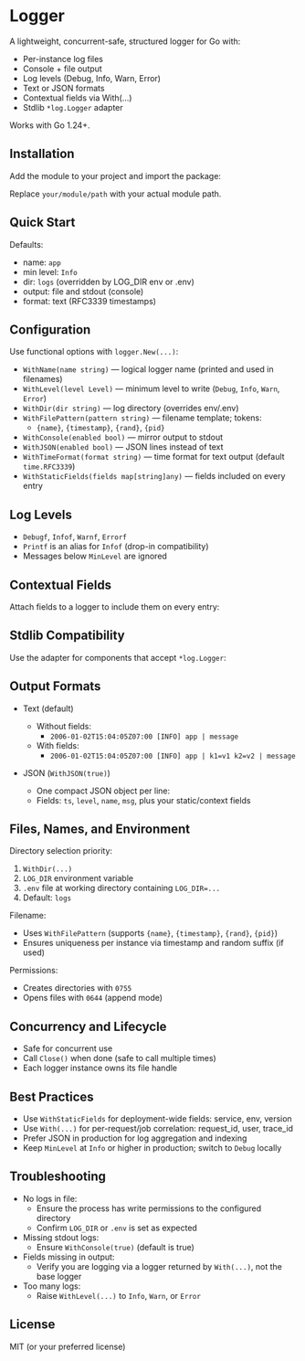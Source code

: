 # Logger

A lightweight, concurrent-safe, structured logger for Go with:
- Per-instance log files
- Console + file output
- Log levels (Debug, Info, Warn, Error)
- Text or JSON formats
- Contextual fields via With(...)
- Stdlib `*log.Logger` adapter

Works with Go 1.24+.

## Installation

Add the module to your project and import the package:



Replace `your/module/path` with your actual module path.

## Quick Start


Defaults:
- name: `app`
- min level: `Info`
- dir: `logs` (overridden by LOG_DIR env or .env)
- output: file and stdout (console)
- format: text (RFC3339 timestamps)

## Configuration

Use functional options with `logger.New(...)`:

- `WithName(name string)` — logical logger name (printed and used in filenames)
- `WithLevel(level Level)` — minimum level to write (`Debug`, `Info`, `Warn`, `Error`)
- `WithDir(dir string)` — log directory (overrides env/.env)
- `WithFilePattern(pattern string)` — filename template; tokens:
    - `{name}`, `{timestamp}`, `{rand}`, `{pid}`
- `WithConsole(enabled bool)` — mirror output to stdout
- `WithJSON(enabled bool)` — JSON lines instead of text
- `WithTimeFormat(format string)` — time format for text output (default `time.RFC3339`)
- `WithStaticFields(fields map[string]any)` — fields included on every entry



## Log Levels

- `Debugf`, `Infof`, `Warnf`, `Errorf`
- `Printf` is an alias for `Infof` (drop-in compatibility)
- Messages below `MinLevel` are ignored

## Contextual Fields

Attach fields to a logger to include them on every entry:

## Stdlib Compatibility

Use the adapter for components that accept `*log.Logger`:


## Output Formats

- Text (default)
    - Without fields:
        - `2006-01-02T15:04:05Z07:00 [INFO] app | message`
    - With fields:
        - `2006-01-02T15:04:05Z07:00 [INFO] app | k1=v1 k2=v2 | message`

- JSON (`WithJSON(true)`)
    - One compact JSON object per line:
    - Fields: `ts`, `level`, `name`, `msg`, plus your static/context fields

## Files, Names, and Environment

Directory selection priority:
1. `WithDir(...)`
2. `LOG_DIR` environment variable
3. `.env` file at working directory containing `LOG_DIR=...`
4. Default: `logs`

Filename:
- Uses `WithFilePattern` (supports `{name}`, `{timestamp}`, `{rand}`, `{pid}`)
- Ensures uniqueness per instance via timestamp and random suffix (if used)

Permissions:
- Creates directories with `0755`
- Opens files with `0644` (append mode)

## Concurrency and Lifecycle

- Safe for concurrent use
- Call `Close()` when done (safe to call multiple times)
- Each logger instance owns its file handle

## Best Practices

- Use `WithStaticFields` for deployment-wide fields: service, env, version
- Use `With(...)` for per-request/job correlation: request_id, user, trace_id
- Prefer JSON in production for log aggregation and indexing
- Keep `MinLevel` at `Info` or higher in production; switch to `Debug` locally

## Troubleshooting

- No logs in file:
    - Ensure the process has write permissions to the configured directory
    - Confirm `LOG_DIR` or `.env` is set as expected
- Missing stdout logs:
    - Ensure `WithConsole(true)` (default is true)
- Fields missing in output:
    - Verify you are logging via a logger returned by `With(...)`, not the base logger
- Too many logs:
    - Raise `WithLevel(...)` to `Info`, `Warn`, or `Error`

## License

MIT (or your preferred license)